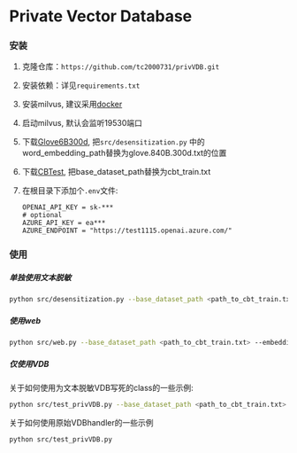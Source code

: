# Private Vector Database

### 安装

1. 克隆仓库：`https://github.com/tc2000731/privVDB.git`
2. 安装依赖：详见`requirements.txt`
3. 安装milvus, 建议采用[docker ](https://milvus.io/docs/install_standalone-docker.md)

4.  启动milvus, 默认会监听19530端口

5. 下载[Glove6B300d](https://nlp.stanford.edu/data/glove.6B.zip), 把`src/desensitization.py` 中的word_embedding_path替换为glove.840B.300d.txt的位置

6. 下载[CBTest](https://drive.google.com/drive/folders/1K09Cg6IrgGfKgrAQodIJd7iE-oyMpk-a?usp=sharing), 把base_dataset_path替换为cbt_train.txt

7. 在根目录下添加个`.env`文件:
   ```
   OPENAI_API_KEY = sk-***
   # optional
   AZURE_API_KEY = ea***  
   AZURE_ENDPOINT = "https://test1115.openai.azure.com/" 
   ```

   



### 使用

##### 单独使用文本脱敏

```bash
python src/desensitization.py --base_dataset_path <path_to_cbt_train.txt> --embedding_path <path_to_glove.840B.300d.txt>
```

##### 使用web

```bash
python src/web.py --base_dataset_path <path_to_cbt_train.txt> --embedding_path <path_to_glove.840B.300d.txt>
```

##### 仅使用VDB

关于如何使用为文本脱敏VDB写死的class的一些示例:

```bash
python src/test_privVDB.py --base_dataset_path <path_to_cbt_train.txt> --embedding_path <path_to_glove.840B.300d.txt>
```

关于如何使用原始VDBhandler的一些示例

```bash
python src/test_privVDB.py
```

